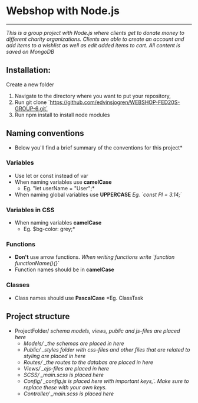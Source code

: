 # Webshop with Node.js

---

_This is a group project with Node.js where clients get to donate money to different charity organizations. Clients are able to create an account and add items to a wishlist as well as edit added items to cart. All content is saved on MongoDB_

## Installation:

Create a new folder

1. Navigate to the directory where you want to put your repository,
2. Run git clone `https://github.com/edvinsjogren/WEBSHOP-FED20S-GROUP-6.git´
3. Run npm install to install node modules

## Naming conventions

- Below you'll find a brief summary of the conventions for this project\*

### Variables

- Use let or const instead of var
- When naming variables use **camelCase**
  - Eg. "let userName = "User";\*
- When naming global variables use **UPPERCASE**
  _Eg. `const PI = 3.14;´_

### Variables in CSS

- When naming variables **camelCase**
  - Eg. \$bg-color: grey;\*

### Functions

- **Don't** use arrow functions.
  _When writing functions write `function functionName(){}´_
- Function names should be in **camelCase**

### Classes

- Class names should use **PascalCase**
  \*Eg. ClassTask

## Project structure

- ProjectFolder/ _schema models, views, public and js-files are placed here_
  - _Models/ \_the schemas are placed in here_
  - _Public/ \_styles folder with css-files and other files that are related to styling are placed in here_
  - _Routes/ \_the routes to the databas are placed in here_
  - _Views/ \_ejs-files are placed in here_
  - _SCSS/ \_main.scss is placed here_
  - _Config/ \_config.js is placed here with important keys,´. Make sure to replace these with your own keys._
  - _Controller/ \_main.scss is placed here_
